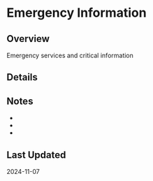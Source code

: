# Emergency Information

## Overview
Emergency services and critical information

## Details

## Notes
- 
- 
- 

## Last Updated
2024-11-07
